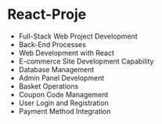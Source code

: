 # React-Proje

- Full-Stack Web Project Development
- Back-End Processes
- Web Development with React
- E-commerce Site Development Capability
- Database Management
- Admin Panel Development
- Basket Operations
- Coupon Code Management
- User Login and Registration
- Payment Method Integration

